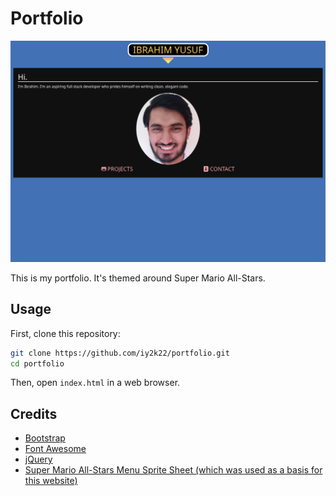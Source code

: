 # Portfolio

![Screenshot of the page](./assets/images/screenshot.png)

This is my portfolio. It's themed around Super Mario All-Stars.

## Usage
First, clone this repository:
```bash
git clone https://github.com/iy2k22/portfolio.git
cd portfolio
```
Then, open `index.html` in a web browser.

## Credits
* [Bootstrap](https://getbootstrap.com)
* [Font Awesome](https://fontawesome.com)
* [jQuery](https://jquery.com)
* [Super Mario All-Stars Menu Sprite Sheet (which was used as a basis for this website)](https://www.spriters-resource.com/snes/smassmw/sheet/4252)